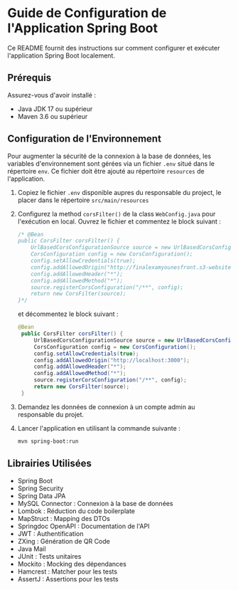 
# Guide de Configuration de l'Application Spring Boot

Ce README fournit des instructions sur comment configurer et exécuter l'application Spring Boot localement.

## Prérequis

Assurez-vous d'avoir installé :
- Java JDK 17 ou supérieur
- Maven 3.6 ou supérieur

## Configuration de l'Environnement

Pour augmenter la sécurité de la connexion à la base de données, les variables d'environnement sont gérées via un fichier `.env` situé dans le répertoire `env`. Ce fichier doit être ajouté au répertoire `resources` de l'application.

1. Copiez le fichier `.env` disponible aupres du responsable du project, le placer dans le répertoire `src/main/resources` 


2. Configurez la method `corsFilter()` de la class `WebConfig.java` pour l'exécution en local. Ouvrez le fichier et commentez le block suivant :
    ```java
    /* @Bean
    public CorsFilter corsFilter() {
        UrlBasedCorsConfigurationSource source = new UrlBasedCorsConfigurationSource();
        CorsConfiguration config = new CorsConfiguration();
        config.setAllowCredentials(true);
        config.addAllowedOrigin("http://finalexamyounesfront.s3-website.eu-west-3.amazonaws.com");
        config.addAllowedHeader("*");
        config.addAllowedMethod("*");
        source.registerCorsConfiguration("/**", config);
        return new CorsFilter(source);
    }*/
    ```
   et décommentez le block suivant :
    ```java
    @Bean
     public CorsFilter corsFilter() {
         UrlBasedCorsConfigurationSource source = new UrlBasedCorsConfigurationSource();
         CorsConfiguration config = new CorsConfiguration();
         config.setAllowCredentials(true);
         config.addAllowedOrigin("http://localhost:3000");
         config.addAllowedHeader("*");
         config.addAllowedMethod("*");
         source.registerCorsConfiguration("/**", config);
         return new CorsFilter(source);
     }
    ```

3. Demandez les données de connexion à un compte admin au responsable du projet.
   
4. Lancer l'application en utilisant la commande suivante :
    ```bash
    mvn spring-boot:run
    ```
## Librairies Utilisées

- Spring Boot 
- Spring Security
- Spring Data JPA
- MySQL Connector : Connexion à la base de données
- Lombok : Réduction du code boilerplate
- MapStruct : Mapping des DTOs
- Springdoc OpenAPI : Documentation de l'API
- JWT : Authentification
- ZXing : Génération de QR Code
- Java Mail
- JUnit : Tests unitaires
- Mockito : Mocking des dépendances
- Hamcrest : Matcher pour les tests
- AssertJ : Assertions pour les tests

